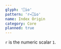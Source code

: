 ```yaml
---
glyph: '⎕io'
pattern: 'r←⎕io'
name: Index Origin
category: Core
planned: true
---
```


`r` is the numeric scalar `1`.